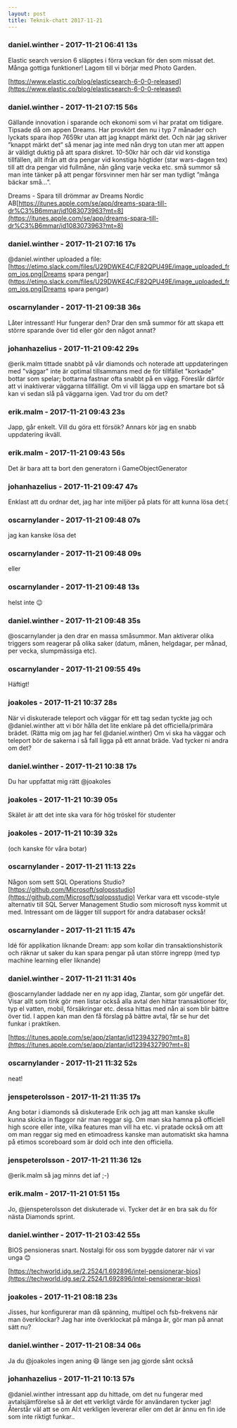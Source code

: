 ```yaml
---
layout: post
title: Teknik-chatt 2017-11-21
---
```

### daniel.winther - 2017-11-21 06:41 13s
Elastic search version 6 släpptes i förra veckan för den som missat det. Många gottiga funktioner! Lagom till vi börjar med Photo Garden. 

[https://www.elastic.co/blog/elasticsearch-6-0-0-released](https://www.elastic.co/blog/elasticsearch-6-0-0-released)
### daniel.winther - 2017-11-21 07:15 56s
Gällande innovation i sparande och ekonomi som vi har pratat om tidigare. Tipsade då om appen Dreams. Har provkört den nu i typ 7 månader och lyckats spara ihop 7659kr utan att jag knappt märkt det. Och när jag skriver ”knappt märkt det” så menar jag inte med nån dryg ton utan mer att appen är väldigt duktig på att spara diskret. 10-50kr här och där vid konstiga tillfällen, allt ifrån att dra pengar vid konstiga högtider (star wars-dagen tex) till att dra pengar vid fullmåne, nån gång varje vecka etc. små summor så man inte tänker på att pengar försvinner men här ser man tydligt ”många bäckar små...”. 

Dreams - Spara till drömmar av Dreams Nordic AB[https://itunes.apple.com/se/app/dreams-spara-till-dr%C3%B6mmar/id1083073963?mt=8](https://itunes.apple.com/se/app/dreams-spara-till-dr%C3%B6mmar/id1083073963?mt=8)


### daniel.winther - 2017-11-21 07:16 17s
@daniel.winther uploaded a file: [https://etimo.slack.com/files/U29DWKE4C/F82QPU49E/image_uploaded_from_ios.png|Dreams spara pengar](https://etimo.slack.com/files/U29DWKE4C/F82QPU49E/image_uploaded_from_ios.png|Dreams spara pengar)
### oscarnylander - 2017-11-21 09:38 36s
Låter intressant! Hur fungerar den? Drar den små summor för att skapa ett större sparande över tid eller gör den något annat?
### johanhazelius - 2017-11-21 09:42 29s
@erik.malm tittade snabbt på vår diamonds och noterade att uppdateringen med "väggar" inte är optimal tillsammans med de för tillfället "korkade" bottar som spelar; bottarna fastnar ofta snabbt på en vägg. Föreslår därför att vi inaktiverar väggarna tillfälligt. Om vi vill lägga upp en smartare bot så kan vi sedan slå på väggarna igen. Vad tror du om det?
### erik.malm - 2017-11-21 09:43 23s
Japp, går enkelt. Vill du göra ett försök? Annars kör jag en snabb uppdatering ikväll.
### erik.malm - 2017-11-21 09:43 56s
Det är bara att ta bort den generatorn i GameObjectGenerator
### johanhazelius - 2017-11-21 09:47 47s
Enklast att du ordnar det, jag har inte miljöer på plats för att kunna lösa det:( 
### oscarnylander - 2017-11-21 09:48 07s
jag kan kanske lösa det
### oscarnylander - 2017-11-21 09:48 09s
eller
### oscarnylander - 2017-11-21 09:48 13s
helst inte :wink:
### daniel.winther - 2017-11-21 09:48 35s
@oscarnylander ja den drar en massa småsummor. Man aktiverar olika triggers som reagerar på olika saker (datum, månen, helgdagar, per månad, per vecka, slumpmässiga etc).
### oscarnylander - 2017-11-21 09:55 49s
Häftigt!
### joakoles - 2017-11-21 10:37 28s
När vi diskuterade teleport och väggar för ett tag sedan tyckte jag och @daniel.winther att vi bör hålla det lite enklare på det officiella/primära brädet. (Rätta mig om jag har fel @daniel.winther) Om vi ska ha väggar och teleport bör de sakerna i så fall ligga på ett annat bräde. Vad tycker ni andra om det?
### daniel.winther - 2017-11-21 10:38 17s
Du har uppfattat mig rätt @joakoles 
### joakoles - 2017-11-21 10:39 05s
Skälet är att det inte ska vara för hög tröskel för studenter
### joakoles - 2017-11-21 10:39 32s
(och kanske för våra botar)
### oscarnylander - 2017-11-21 11:13 22s
Någon som sett SQL Operations Studio? [https://github.com/Microsoft/sqlopsstudio](https://github.com/Microsoft/sqlopsstudio)
Verkar vara ett vscode-style alternativ till SQL Server Management Studio som microsoft nyss kommit ut med. Intressant om de lägger till support för andra databaser också!
### oscarnylander - 2017-11-21 11:15 47s
Idé för applikation liknande Dream: app som kollar din transaktionshistorik och räknar ut saker du kan spara pengar på utan större ingrepp (med typ machine learning eller liknande)
### daniel.winther - 2017-11-21 11:31 40s
@oscarnylander laddade ner en ny app idag, Zlantar, som gör ungefär det. Visar allt som tink gör men listar också alla avtal den hittar transaktioner för, typ el vatten, mobil, försäkringar etc. dessa hittas med nån ai som blir bättre över tid. I appen kan man den få förslag på bättre avtal, får se hur det funkar i praktiken. 

[https://itunes.apple.com/se/app/zlantar/id1239432790?mt=8](https://itunes.apple.com/se/app/zlantar/id1239432790?mt=8)
### oscarnylander - 2017-11-21 11:32 52s
neat!
### jenspeterolsson - 2017-11-21 11:35 17s
Ang botar i diamonds så diskuterade Erik och jag att man kanske skulle kunna skicka in flaggor när man reggar sig. Om man ska hamna på officiell high score eller inte, vilka features man vill ha etc. vi pratade också om att om man reggar sig med en etimoadress kanske man automatiskt ska hamna på etimos scoreboard som är dold och inte den officiella. 
### jenspeterolsson - 2017-11-21 11:36 12s
@erik.malm så jag minns det iaf ;-)
### erik.malm - 2017-11-21 01:51 15s
Jo, @jenspeterolsson det diskuterade vi. Tycker det är en bra sak du för nästa Diamonds sprint.
### daniel.winther - 2017-11-21 03:42 55s
BIOS pensioneras snart. Nostalgi för oss som byggde datorer när vi var unga :blush:

[https://techworld.idg.se/2.2524/1.692896/intel-pensionerar-bios](https://techworld.idg.se/2.2524/1.692896/intel-pensionerar-bios)
### joakoles - 2017-11-21 08:18 23s
Jisses, hur konfigurerar man då spänning, multipel och fsb-frekvens när man överklockar? Jag har inte överklockat på många år, gör man på annat sätt nu?
### daniel.winther - 2017-11-21 08:34 06s
Ja du @joakoles ingen aning :smile: länge sen jag gjorde sånt också
### johanhazelius - 2017-11-21 10:13 57s
@daniel.winther intressant app du hittade, om det nu fungerar med avtalsjämförelse så är det ett verkligt värde för användaren tycker jag! Återstår väl att se om AI:t verkligen levererar eller om det är ännu en fin ide som inte riktigt funkar..
